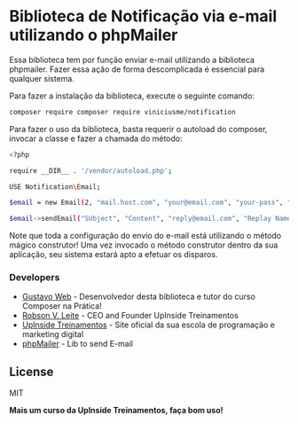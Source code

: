 # Biblioteca de Notificação via e-mail utilizando o phpMailer

Essa biblioteca tem por função enviar e-mail utilizando a biblioteca phpmailer. Fazer essa ação de forma descomplicada é essencial para qualquer sistema.

Para fazer a instalação da biblioteca, execute o seguinte comando:

```sh
composer require composer require viniciusme/notification
```

Para fazer o uso da biblioteca, basta requerir o autoload do composer, invocar a classe e fazer a chamada do método:

```sh
<?php

require __DIR__ . '/vendor/autoload.php';

USE Notification\Email;

$email = new Email(2, "mail.host.com", "your@email.com", "your-pass", "smtp secure (tls/ssl)", "port (587)", "from@email.com", "From Name");

$email->sendEmail("SUbject", "Content", "reply@email.com", "Replay Name", "address@email.com", "Address Name");
```

Note que toda a configuração do envio do e-mail está utilizando o método mágico construtor! Uma vez invocado o método construtor dentro da sua aplicação, seu sistema estará apto a efetuar os disparos.

### Developers

- [Gustavo Web] - Desenvolvedor desta biblioteca e tutor do curso Composer na Prática!
- [Robson V. Leite] - CEO and Founder UpInside Treinamentos
- [UpInside Treinamentos] - Site oficial da sua escola de programação e marketing digital
- [phpMailer] - Lib to send E-mail

## License

MIT

**Mais um curso da UpInside Treinamentos, faça bom uso!**

[//]: #
[gustavo web]: mailto:gustavo@upinside.com.br
[robson v. leite]: mailto:robson@upinside.com.br
[upinside treinamentos]: https://www.upinside.com.br
[phpmailer]: https://github.com/PHPMailer/PHPMailer
